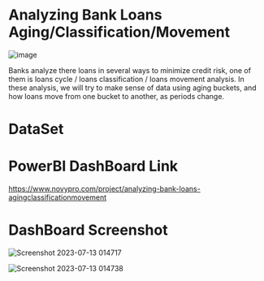 # Analyzing Bank Loans Aging/Classification/Movement
![image](https://github.com/khanaalmeen/Loan-Classification-Movement/assets/106391555/355b1214-abf5-46a6-b33b-84b9b8f4e857)

Banks analyze there loans in several ways to minimize credit risk, one of them is loans cycle / loans classification / loans movement analysis.
In these analysis, we will try to make sense of data using aging buckets, and how loans move from one bucket to another, as periods change.

# DataSet 

# PowerBI DashBoard Link
https://www.novypro.com/project/analyzing-bank-loans-agingclassificationmovement

# DashBoard Screenshot

![Screenshot 2023-07-13 014717](https://github.com/khanaalmeen/Loan-Classification-Movement/assets/106391555/b999bfca-c5b6-4273-b1ce-8907540de7c5)

![Screenshot 2023-07-13 014738](https://github.com/khanaalmeen/Loan-Classification-Movement/assets/106391555/1713400c-6743-4b36-ac41-9b6c8173392d)
